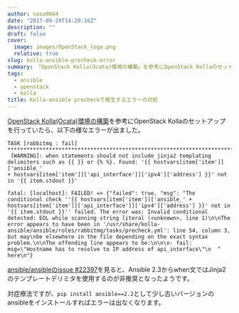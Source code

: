 ```yaml
---
author: nasa9084
date: "2017-09-29T14:20:16Z"
description: ""
draft: false
cover:
  image: images/OpenStack_logo.png
  relative: true
slug: kolla-ansible-precheck-error
summary: 「OpenStack Kolla(Ocata)環境の構築」を参考にOpenStack Kollaのセットアップを行っていたら、エラーが出ました。
tags:
  - ansible
  - openstack
  - kolla
title: Kolla-ansible precheckで発生するエラーの対処
---
```



[OpenStack Kolla(Ocata)環境の構築](https://qiita.com/lychee3/items/e0a57c833450654006a5)を参考にOpenStack Kollaのセットアップを行っていたら、以下の様なエラーが出ました。

```
TASK [rabbitmq : fail] **************************************************************************************************************************
 [WARNING]: when statements should not include jinja2 templating delimiters such as {{ }} or {% %}. Found: '{{ hostvars[item['item']]['ansible_'
+ hostvars[item['item']]['api_interface']]['ipv4']['address'] }}' not in '{{ item.stdout }}'

fatal: [localhost]: FAILED! => {"failed": true, "msg": "The conditional check ''{{ hostvars[item['item']]['ansible_' + hostvars[item['item']]['api_interface']]['ipv4']['address'] }}' not in '{{ item.stdout }}'' failed. The error was: Invalid conditional detected: EOL while scanning string literal (<unknown>, line 1)\n\nThe error appears to have been in '/usr/share/kolla-ansible/ansible/roles/rabbitmq/tasks/precheck.yml': line 54, column 3, but may\nbe elsewhere in the file depending on the exact syntax problem.\n\nThe offending line appears to be:\n\n\n- fail: msg=\"Hostname has to resolve to IP address of api_interface\"\n  ^ here\n"}
```

[ansible/ansibleのissue #22397](https://github.com/ansible/ansible/issues/22397)を見ると、Ansible 2.3からwhen文ではJinja2のテンプレートデリミタを使用するのが非推奨となったようです。

対症療法ですが、`pip install ansible==2.2`として少し古いバージョンのansibleをインストールすればエラーは出なくなります。

